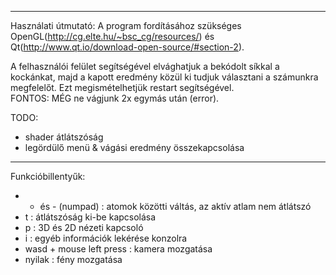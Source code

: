 ------------------------------------------------------------------------------------

Használati útmutató:
  A program fordításához szükséges OpenGL(http://cg.elte.hu/~bsc_cg/resources/)
                                és Qt(http://www.qt.io/download-open-source/#section-2).
         
  A felhasználói felület segítségével elvághatjuk a bekódolt síkkal a kockánkat, majd a
  kapott eredmény közül ki tudjuk választani a számunkra megfelelőt.
  Ezt megismételhetjük restart segítségével.  
  FONTOS: MÉG ne vágjunk 2x egymás után (error).
                                
TODO:
  -  shader átlátszóság
  -  legördülő menü & vágási eredmény összekapcsolása
      
-------------------------------------------------------------------------------------

Funkcióbillentyűk:
  - + és - (numpad) : atomok közötti váltás, az aktív atlam nem átlátszó
  - t : átlátszóság ki-be kapcsolása
  - p : 3D és 2D nézeti kapcsoló
  - i : egyéb információk lekérése konzolra
  - wasd + mouse left press : kamera mozgatása
  - nyilak : fény mozgatása
